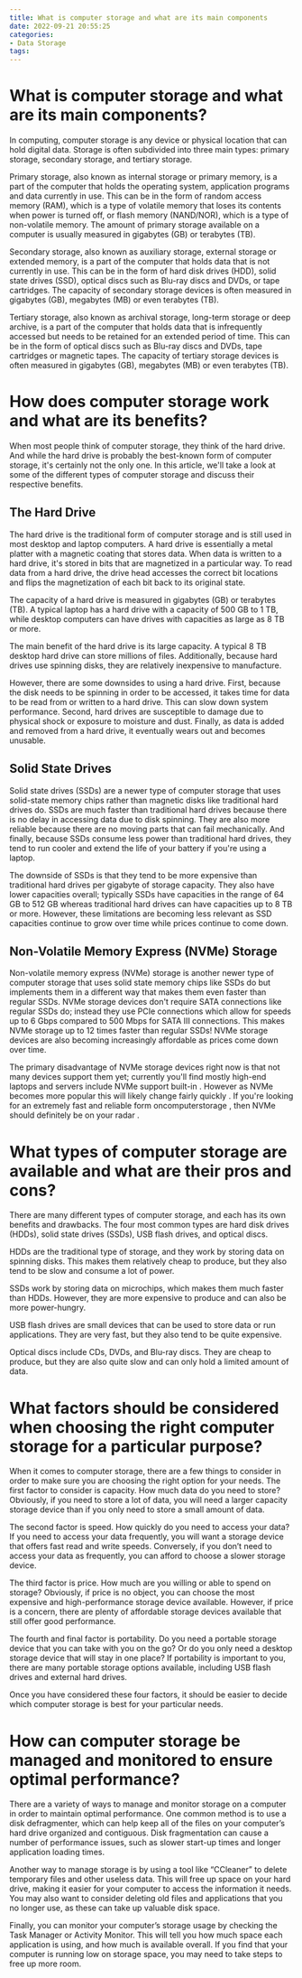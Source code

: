```yaml
---
title: What is computer storage and what are its main components
date: 2022-09-21 20:55:25
categories:
- Data Storage
tags:
---
```



#  What is computer storage and what are its main components?

In computing, computer storage is any device or physical location that can hold digital data. Storage is often subdivided into three main types: primary storage, secondary storage, and tertiary storage.

Primary storage, also known as internal storage or primary memory, is a part of the computer that holds the operating system, application programs and data currently in use. This can be in the form of random access memory (RAM), which is a type of volatile memory that loses its contents when power is turned off, or flash memory (NAND/NOR), which is a type of non-volatile memory. The amount of primary storage available on a computer is usually measured in gigabytes (GB) or terabytes (TB).

Secondary storage, also known as auxiliary storage, external storage or extended memory, is a part of the computer that holds data that is not currently in use. This can be in the form of hard disk drives (HDD), solid state drives (SSD), optical discs such as Blu-ray discs and DVDs, or tape cartridges. The capacity of secondary storage devices is often measured in gigabytes (GB), megabytes (MB) or even terabytes (TB).

Tertiary storage, also known as archival storage, long-term storage or deep archive, is a part of the computer that holds data that is infrequently accessed but needs to be retained for an extended period of time. This can be in the form of optical discs such as Blu-ray discs and DVDs, tape cartridges or magnetic tapes. The capacity of tertiary storage devices is often measured in gigabytes (GB), megabytes (MB) or even terabytes (TB).

#  How does computer storage work and what are its benefits?

When most people think of computer storage, they think of the hard drive. And while the hard drive is probably the best-known form of computer storage, it's certainly not the only one. In this article, we'll take a look at some of the different types of computer storage and discuss their respective benefits.

## The Hard Drive

The hard drive is the traditional form of computer storage and is still used in most desktop and laptop computers. A hard drive is essentially a metal platter with a magnetic coating that stores data. When data is written to a hard drive, it's stored in bits that are magnetized in a particular way. To read data from a hard drive, the drive head accesses the correct bit locations and flips the magnetization of each bit back to its original state.

The capacity of a hard drive is measured in gigabytes (GB) or terabytes (TB). A typical laptop has a hard drive with a capacity of 500 GB to 1 TB, while desktop computers can have drives with capacities as large as 8 TB or more.

The main benefit of the hard drive is its large capacity. A typical 8 TB desktop hard drive can store millions of files. Additionally, because hard drives use spinning disks, they are relatively inexpensive to manufacture.

However, there are some downsides to using a hard drive. First, because the disk needs to be spinning in order to be accessed, it takes time for data to be read from or written to a hard drive. This can slow down system performance. Second, hard drives are susceptible to damage due to physical shock or exposure to moisture and dust. Finally, as data is added and removed from a hard drive, it eventually wears out and becomes unusable.

## Solid State Drives

Solid state drives (SSDs) are a newer type of computer storage that uses solid-state memory chips rather than magnetic disks like traditional hard drives do. SSDs are much faster than traditional hard drives because there is no delay in accessing data due to disk spinning. They are also more reliable because there are no moving parts that can fail mechanically. And finally, because SSDs consume less power than traditional hard drives, they tend to run cooler and extend the life of your battery if you're using a laptop.

The downside of SSDs is that they tend to be more expensive than traditional hard drives per gigabyte of storage capacity. They also have lower capacities overall; typically SSDs have capacities in the range of 64 GB to 512 GB whereas traditional hard drives can have capacities up to 8 TB or more. However, these limitations are becoming less relevant as SSD capacities continue to grow over time while prices continue to come down.

## Non-Volatile Memory Express (NVMe) Storage
Non-volatile memory express (NVMe) storage is another newer type of computer storage that uses solid state memory chips like SSDs do but implements them in a different way that makes them even faster than regular SSDs. NVMe storage devices don't require SATA connections like regular SSDs do; instead they use PCIe connections which allow for speeds up to 6 Gbps compared to 500 Mbps for SATA III connections. This makes NVMe storage up to 12 times faster than regular SSDs! NVMe storage devices are also becoming increasingly affordable as prices come down over time.

The primary disadvantage of NVMe storage devices right now is that not many devices support them yet; currently you'll find mostly high-end laptops and servers include NVMe support built-in . However as NVMe becomes more popular this will likely change fairly quickly . If you're looking for an extremely fast and reliable form oncomputerstorage , then NVMe should definitely be on your radar .

#  What types of computer storage are available and what are their pros and cons?

There are many different types of computer storage, and each has its own benefits and drawbacks. The four most common types are hard disk drives (HDDs), solid state drives (SSDs), USB flash drives, and optical discs.

HDDs are the traditional type of storage, and they work by storing data on spinning disks. This makes them relatively cheap to produce, but they also tend to be slow and consume a lot of power.

SSDs work by storing data on microchips, which makes them much faster than HDDs. However, they are more expensive to produce and can also be more power-hungry.

USB flash drives are small devices that can be used to store data or run applications. They are very fast, but they also tend to be quite expensive.

Optical discs include CDs, DVDs, and Blu-ray discs. They are cheap to produce, but they are also quite slow and can only hold a limited amount of data.

#  What factors should be considered when choosing the right computer storage for a particular purpose?

When it comes to computer storage, there are a few things to consider in order to make sure you are choosing the right option for your needs. The first factor to consider is capacity. How much data do you need to store? Obviously, if you need to store a lot of data, you will need a larger capacity storage device than if you only need to store a small amount of data.

The second factor is speed. How quickly do you need to access your data? If you need to access your data frequently, you will want a storage device that offers fast read and write speeds. Conversely, if you don’t need to access your data as frequently, you can afford to choose a slower storage device.

The third factor is price. How much are you willing or able to spend on storage? Obviously, if price is no object, you can choose the most expensive and high-performance storage device available. However, if price is a concern, there are plenty of affordable storage devices available that still offer good performance.

The fourth and final factor is portability. Do you need a portable storage device that you can take with you on the go? Or do you only need a desktop storage device that will stay in one place? If portability is important to you, there are many portable storage options available, including USB flash drives and external hard drives.

Once you have considered these four factors, it should be easier to decide which computer storage is best for your particular needs.

#  How can computer storage be managed and monitored to ensure optimal performance?

There are a variety of ways to manage and monitor storage on a computer in order to maintain optimal performance. One common method is to use a disk defragmenter, which can help keep all of the files on your computer’s hard drive organized and contiguous. Disk fragmentation can cause a number of performance issues, such as slower start-up times and longer application loading times.

Another way to manage storage is by using a tool like “CCleaner” to delete temporary files and other useless data. This will free up space on your hard drive, making it easier for your computer to access the information it needs. You may also want to consider deleting old files and applications that you no longer use, as these can take up valuable disk space.

Finally, you can monitor your computer’s storage usage by checking the Task Manager or Activity Monitor. This will tell you how much space each application is using, and how much is available overall. If you find that your computer is running low on storage space, you may need to take steps to free up more room.
